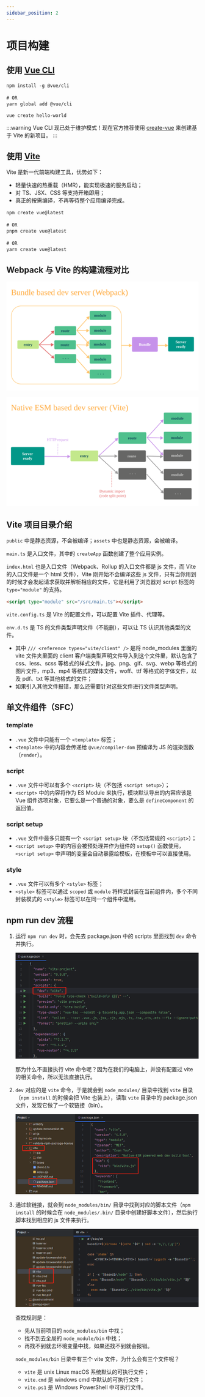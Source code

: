 ```yaml
---
sidebar_position: 2
---
```


# 项目构建

## 使用 [Vue CLI](https://cli.vuejs.org/zh/)

```shell title="安装"
npm install -g @vue/cli

# OR
yarn global add @vue/cli
```

```shell title="创建项目"
vue create hello-world
```

:::warning
Vue CLI 现已处于维护模式！现在官方推荐使用 [create-vue](https://github.com/vuejs/create-vue) 来创建基于 Vite 的新项目。
:::

## 使用 [Vite](https://cn.vitejs.dev/)

Vite 是新一代前端构建工具，优势如下：

- 轻量快速的热重载（HMR），能实现极速的服务启动；
- 对 TS、JSX、CSS 等支持开箱即用；
- 真正的按需编译，不再等待整个应用编译完成。

```shell title="创建项目"
npm create vue@latest

# OR
pnpm create vue@latest

# OR
yarn create vue@latest
```

## Webpack 与 Vite 的构建流程对比

![webpack.svg](images/webpack.svg)

![vite.svg](images/vite.svg)

## Vite 项目目录介绍

`public` 中是静态资源，不会被编译；`assets` 中也是静态资源，会被编译。

`main.ts` 是入口文件，其中的 `createApp` 函数创建了整个应用实例。

`index.html` 也是入口文件（Webpack、Rollup 的入口文件都是 js 文件，而 Vite 的入口文件是一个 html 文件），Vite 刚开始不会编译这些 js 文件，只有当你用到的时候才会发起请求获取并解析相应的文件，它是利用了浏览器对 script 标签的 `type="module"` 的支持。

  ```html title="index.html"
  <script type="module" src="/src/main.ts"></script>
  ```

`vite.config.ts` 是 Vite 的配置文件，可以配置 Vite 插件、代理等。

`env.d.ts` 是 TS 的文件类型声明文件（不能删），可以让 TS 认识其他类型的文件。

  - 其中 `/// <reference types="vite/client" />` 是将 node_modules 里面的 vite 文件夹里面的 client 客户端类型声明文件导入到这个文件里，默认包含了 css、less、scss 等格式的样式文件，jpg、png、gif、svg、webp 等格式的图片文件，mp3、mp4 等格式的媒体文件，woff、ttf 等格式的字体文件，以及 pdf、txt 等其他格式的文件；
  - 如果引入其他文件报错，那么还需要针对这些文件进行文件类型声明。

## 单文件组件（SFC）

### template

- `.vue` 文件中只能有一个 `<template>` 标签；
- `<template>` 中的内容会传递给 `@vue/compiler-dom` 预编译为 JS 的渲染函数（`render`）。

### script

- `.vue` 文件中可以有多个 `<script>` 块（不包括 `<script setup>`）；
- `<script>` 中的内容将作为 ES Module 来执行，模块默认导出的内容应该是 Vue 组件选项对象，它要么是一个普通的对象，要么是 `defineComponent` 的返回值。

### script setup

- `.vue` 文件中最多只能有一个 `<script setup>` 块（不包括常规的 `<script>`）；
- `<script setup>` 中的内容会被预处理并作为组件的 `setup()` 函数使用，`<script setup>` 中声明的变量会自动暴露给模板，在模板中可以直接使用。

### style

- `.vue` 文件可以有多个 `<style>` 标签；
- `<style>` 标签可以通过 `scoped` 或 `module` 将样式封装在当前组件内，多个不同封装模式的 `<style>` 标签可以在同一个组件中混用。

## npm run dev 流程

1. 运行 `npm run dev` 时，会先去 package.json 中的 scripts 里面找到 `dev` 命令并执行。

   ![run_dev_1.png](images/run_dev_1.png)

   那为什么不直接执行 vite 命令呢？因为在我们的电脑上，并没有配置过 vite 的相关命令，所以无法直接执行。

2. `dev` 对应的是 `vite` 命令，于是就会到 `node_modules/` 目录中找到 `vite` 目录（`npm install` 的时候会把 Vite 也装上），读取 `vite` 目录中的 package.json 文件，发现它做了一个软链接（bin）。

   ![run_dev_2.png](images/run_dev_2.png)

3. 通过软链接，就会到 `node_modules/bin/` 目录中找到对应的脚本文件（`npm install` 的时候会在 `node_modules/.bin/` 目录中创建好脚本文件），然后执行脚本找到相应的 js 文件来执行。

   ![run_dev_3.png](images/run_dev_3.png)

   查找规则是：
   - 先从当前项目的 `node_modules/bin` 中找；
   - 找不到去全局的 `node_module/bin` 中找；
   - 再找不到就去环境变量中找，如果还找不到就会报错。

   `node_modules/bin` 目录中有三个 vite 文件，为什么会有三个文件呢？
   - `vite` 是 unix Linux macOS 系统默认的可执行文件；
   - `vite.cmd` 是 windows cmd 中默认的可执行文件；
   - `vite.ps1` 是 Windows PowerShell 中可执行文件。
